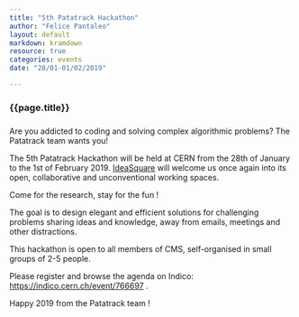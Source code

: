 ```yaml
---
title: "5th Patatrack Hackathon"
author: "Felice Pantaleo"
layout: default
markdown: kramdown
resource: true
categories: events
date: "28/01-01/02/2019"

---
```


### {{page.title}}
### 

Are you addicted to coding and solving complex algorithmic problems?
The Patatrack team wants you!

The 5th Patatrack Hackathon will be held at CERN from the 28th of 
January to the 1st of February 2019. [IdeaSquare](https://ideasquare.web.cern.ch/)
will welcome us once again into its open, collaborative
and unconventional working spaces.

Come for the research, stay for the fun !

The goal is to design elegant and efficient solutions for challenging
problems sharing ideas and knowledge, away from emails, meetings and
other distractions.

This hackathon is open to all members of CMS, self-organised in small
groups of 2-5 people.

Please register and browse the agenda on Indico: https://indico.cern.ch/event/766697 .

Happy 2019 from the Patatrack team !